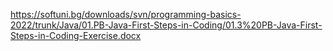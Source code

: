 https://softuni.bg/downloads/svn/programming-basics-2022/trunk/Java/01.PB-Java-First-Steps-in-Coding/01.3%20PB-Java-First-Steps-in-Coding-Exercise.docx
